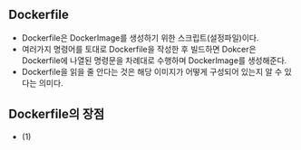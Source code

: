 ## Dockerfile
- Dockerfile은 DockerImage를 생성하기 위한 스크립트(설정파일)이다.
- 여러가지 명령어를 토대로 Dockerfile을 작성한 후 빌드하면 Dokcer은 Dockerfile에 나열된 명령문을 차례대로 수행하며 DockerImage를 생성해준다.
- Dockerfile을 읽을 줄 안다는 것은 해당 이미지가 어떻게 구성되어 있는지 알 수 있다는 의미다.

## Dockerfile의 장점
- (1)
